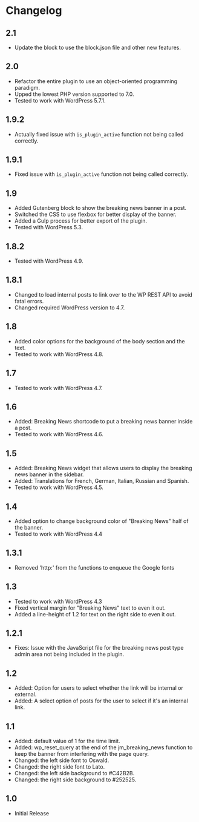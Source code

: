 # Changelog

## 2.1
- Update the block to use the block.json file and other new features.

## 2.0
- Refactor the entire plugin to use an object-oriented programming paradigm.
- Upped the lowest PHP version supported to 7.0.
- Tested to work with WordPress 5.7.1.

## 1.9.2
- Actually fixed issue with `is_plugin_active` function not being called correctly.

## 1.9.1
- Fixed issue with `is_plugin_active` function not being called correctly.

## 1.9
- Added Gutenberg block to show the breaking news banner in a post.
- Switched the CSS to use flexbox for better display of the banner.
- Added a Gulp process for better export of the plugin.
- Tested with WordPress 5.3.

## 1.8.2
- Tested with WordPress 4.9.

## 1.8.1
- Changed to load internal posts to link over to the WP REST API to avoid fatal errors.
- Changed required WordPress version to 4.7.

## 1.8
- Added color options for the background of the body section and the text.
- Tested to work with WordPress 4.8.

## 1.7
- Tested to work with WordPress 4.7.

## 1.6
- Added: Breaking News shortcode to put a breaking news banner inside a post.
- Tested to work with WordPress 4.6.

## 1.5
- Added: Breaking News widget that allows users to display the breaking news banner in the sidebar.
- Added: Translations for French, German, Italian, Russian and Spanish.
- Tested to work with WordPress 4.5.

## 1.4
- Added option to change background color of "Breaking News" half of the banner.
- Tested to work with WordPress 4.4

## 1.3.1
- Removed 'http:' from the functions to enqueue the Google fonts

## 1.3
- Tested to work with WordPress 4.3
- Fixed vertical margin for "Breaking News" text to even it out.
- Added a line-height of 1.2 for text on the right side to even it out.

## 1.2.1
- Fixes: Issue with the JavaScript file for the breaking news post type admin area not being included in the plugin.

## 1.2
- Added: Option for users to select whether the link will be internal or external.
- Added: A select option of posts for the user to select if it's an internal link.

## 1.1
- Added: default value of 1 for the time limit.
- Added: wp_reset_query at the end of the jm_breaking_news function to keep the banner from interfering with the page query.
- Changed: the left side font to Oswald.
- Changed: the right side font to Lato.
- Changed: the left side background to #C42B2B.
- Changed: the right side background to #252525.

## 1.0
- Initial Release
